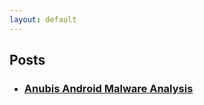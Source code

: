 ```yaml
---
layout: default
---
```


## Posts

*   ### [Anubis Android Malware Analysis](./anubis-android-malware-analysis.html)
